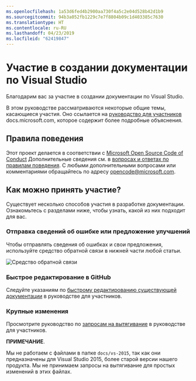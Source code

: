 ```yaml
---
ms.openlocfilehash: 1a53d6fed4b2900aa730f4a5c2e04d528b42d1b9
ms.sourcegitcommit: 94b3a052fb1229c7e7f8804b09c1d403385c7630
ms.translationtype: HT
ms.contentlocale: ru-RU
ms.lasthandoff: 04/23/2019
ms.locfileid: "62419847"
---
```

# <a name="contribute-to-visual-studio-documentation"></a>Участие в создании документации по Visual Studio

Благодарим вас за участие в создании документации по Visual Studio.

В этом руководстве рассматриваются некоторые общие темы, касающиеся участия. Оно ссылается на [руководство для участников](https://docs.microsoft.com/contribute) docs.microsoft.com, которое содержит более подробные объяснения.

## <a name="code-of-conduct"></a>Правила поведения

Этот проект делается в соответствии с [Microsoft Open Source Code of Conduct](https://opensource.microsoft.com/codeofconduct/) Дополнительные сведения см. в [вопросах и ответах по правилам поведения](https://opensource.microsoft.com/codeofconduct/faq/). С любыми дополнительными вопросами или комментариями обращайтесь по адресу [opencode@microsoft.com](mailto:opencode@microsoft.com).

## <a name="how-can-i-contribute"></a>Как можно принять участие?

Существует несколько способов участия в разработке документации. Ознакомьтесь с разделами ниже, чтобы узнать, какой из них подходит для вас.

### <a name="report-bugs-or-suggest-enhancements"></a>Отправка сведений об ошибке или предложение улучшений

Чтобы отправлять сведения об ошибках и свои предложения, используйте средство обратной связи в нижней части любой статьи.

![Средство обратной связи](media/feedback-tool.png)

### <a name="quick-edit-in-github"></a>Быстрое редактирование в GitHub

Следуйте указаниям по [быстрому редактированию существующей документации](https://docs.microsoft.com/contribute/#quick-edits-to-existing-documents) в руководстве для участников.

### <a name="larger-edits"></a>Крупные изменения

Просмотрите руководство по [запросам на вытягивание](https://docs.microsoft.com/contribute/how-to-write-workflows-major#pull-request-processing) в руководстве для участников.

**ПРИМЕЧАНИЕ**.

Мы не работаем с файлами в папке `docs/vs-2015`, так как они предназначены для Visual Studio 2015, более старой версии нашего продукта. Мы не принимаем запросы на вытягивание для простых изменений в этих файлах.
